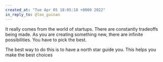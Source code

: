```yaml
---
created_at: "Tue Apr 05 18:05:18 +0000 2022"
in_reply_to: @leo_guinan
---
```


It really comes from the world of startups. There are constantly tradeoffs being made. As you are creating something new,  there are infinite possibilities. You have to pick the best.

The best way to do this is to have a north star guide you.
This helps you make the best choices